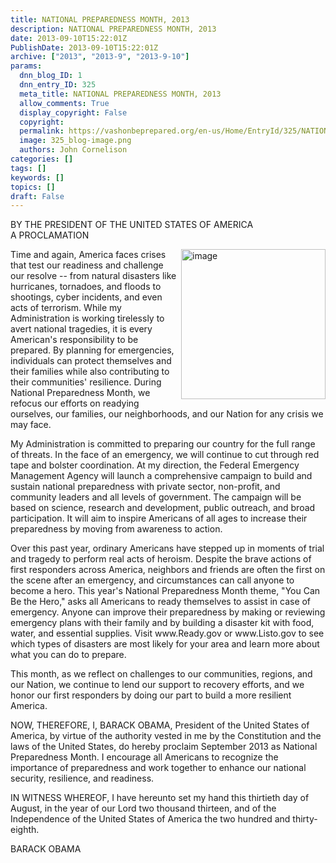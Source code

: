 ```yaml
---
title: NATIONAL PREPAREDNESS MONTH, 2013
description: NATIONAL PREPAREDNESS MONTH, 2013
date: 2013-09-10T15:22:01Z
PublishDate: 2013-09-10T15:22:01Z
archive: ["2013", "2013-9", "2013-9-10"]
params:
  dnn_blog_ID: 1
  dnn_entry_ID: 325
  meta_title: NATIONAL PREPAREDNESS MONTH, 2013
  allow_comments: True
  display_copyright: False
  copyright:
  permalink: https://vashonbeprepared.org/en-us/Home/EntryId/325/NATIONAL-PREPAREDNESS-MONTH-2013
  image: 325_blog-image.png
  authors: John Cornelison
categories: []
tags: []
keywords: []
topics: []
draft: False
---
```


<p>BY THE PRESIDENT OF THE UNITED STATES OF AMERICA   <br />A PROCLAMATION</p>  <p><a href="./images/325/cafc83fcaa47_749A-image_2.png"><img title="image" style="border-top: 0px; border-right: 0px; background-image: none; border-bottom: 0px; float: right; padding-top: 0px; padding-left: 0px; margin: 0px 0px 5px 5px; border-left: 0px; display: inline; padding-right: 0px" border="0" alt="image" align="right" src="./images/325/cafc83fcaa47_749A-image_thumb.png" width="231" height="240" /></a>Time and again, America faces crises that test our readiness and challenge our resolve -- from natural disasters like hurricanes, tornadoes, and floods to shootings, cyber incidents, and even acts of terrorism. While my Administration is working tirelessly to avert national tragedies, it is every American's responsibility to be prepared. By planning for emergencies, individuals can protect themselves and their families while also contributing to their communities' resilience. During National Preparedness Month, we refocus our efforts on readying ourselves, our families, our neighborhoods, and our Nation for any crisis we may face.</p>  <p>My Administration is committed to preparing our country for the full range of threats. In the face of an emergency, we will continue to cut through red tape and bolster coordination. At my direction, the Federal Emergency Management Agency will launch a comprehensive campaign to build and sustain national preparedness with private sector, non-profit, and community leaders and all levels of government. The campaign will be based on science, research and development, public outreach, and broad participation. It will aim to inspire Americans of all ages to increase their preparedness by moving from awareness to action.</p>  <p>Over this past year, ordinary Americans have stepped up in moments of trial and tragedy to perform real acts of heroism. Despite the brave actions of first responders across America, neighbors and friends are often the first on the scene after an emergency, and circumstances can call anyone to become a hero. This year's National Preparedness Month theme, &quot;You Can Be the Hero,&quot; asks all Americans to ready themselves to assist in case of emergency. Anyone can improve their preparedness by making or reviewing emergency plans with their family and by building a disaster kit with food, water, and essential supplies. Visit www.Ready.gov or www.Listo.gov to see which types of disasters are most likely for your area and learn more about what you can do to prepare.</p>  <p>This month, as we reflect on challenges to our communities, regions, and our Nation, we continue to lend our support to recovery efforts, and we honor our first responders by doing our part to build a more resilient America.</p>  <p>NOW, THEREFORE, I, BARACK OBAMA, President of the United States of America, by virtue of the authority vested in me by the Constitution and the laws of the United States, do hereby proclaim September 2013 as National Preparedness Month. I encourage all Americans to recognize the importance of preparedness and work together to enhance our national security, resilience, and readiness.</p>  <p>IN WITNESS WHEREOF, I have hereunto set my hand this thirtieth day of August, in the year of our Lord two thousand thirteen, and of the Independence of the United States of America the two hundred and thirty-eighth.</p>  <p>BARACK OBAMA</p>
